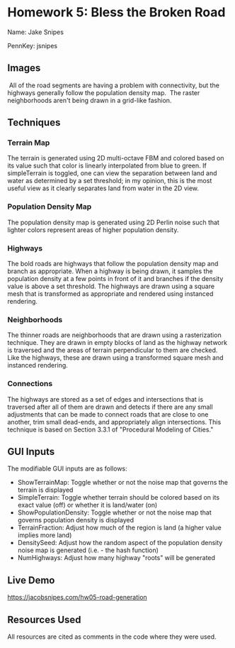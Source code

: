 # Homework 5: Bless the Broken Road
Name: Jake Snipes

PennKey: jsnipes

## Images
<img src="">
All of the road segments are having a problem with connectivity, but the highways generally follow the population density map.

<img src="">
The raster neighborhoods aren't being drawn in a grid-like fashion.

## Techniques
### Terrain Map
The terrain is generated using 2D multi-octave FBM and colored based on its value such that color is linearly interpolated from blue to green. If simpleTerrain is toggled, one can view the separation between land and water as determined by a set threshold; in my opinion, this is the most useful view as it clearly separates land from water in the 2D view.

### Population Density Map
The population density map is generated using 2D Perlin noise such that lighter colors represent areas of higher population density.

### Highways
The bold roads are highways that follow the population density map and branch as appropriate. When a highway is being drawn, it samples the population density at a few points in front of it and branches if the density value is above a set threshold. The highways are drawn using a square mesh that is transformed as appropriate and rendered using instanced rendering.

### Neighborhoods
The thinner roads are neighborhoods that are drawn using a rasterization technique. They are drawn in empty blocks of land as the highway network is traversed and the areas of terrain perpendicular to them are checked. Like the highways, these are drawn using a transformed square mesh and instanced rendering.

### Connections
The highways are stored as a set of edges and intersections that is traversed after all of them are drawn and detects if there are any small adjustments that can be made to connect roads that are close to one another, trim small dead-ends, and appropriately align intersections. This technique is based on Section 3.3.1 of "Procedural Modeling of Cities."

## GUI Inputs
The modifiable GUI inputs are as follows:
- ShowTerrainMap: Toggle whether or not the noise map that governs the terrain is displayed
- SimpleTerrain: Toggle whether terrain should be colored based on its exact value (off) or whether it is land/water (on)
- ShowPopulationDensity: Toggle whether or not the noise map that governs population density is displayed
- TerrainFraction: Adjust how much of the region is land (a higher value implies more land)
- DensitySeed: Adjust how the random aspect of the population density noise map is generated (i.e. - the hash function)
- NumHighways: Adjust how many highway "roots" will be generated

## Live Demo
https://jacobsnipes.com/hw05-road-generation

## Resources Used
All resources are cited as comments in the code where they were used.
